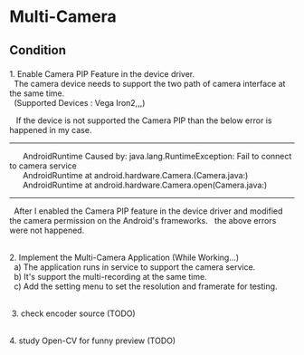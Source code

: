 # Multi-Camera
 ## Condition<p>
 <p>
  1. Enable Camera PIP Feature in the device driver.<br>
    The camera device needs to support the two path of camera interface at the same time.<br>
    (Supported Devices : Vega Iron2,,,)<br>
 <p>
    If the device is not supported the Camera PIP than the below error is happened in my case.<br>
    <hr>
       AndroidRuntime Caused by: java.lang.RuntimeException: Fail to connect to camera service<br>
       AndroidRuntime at android.hardware.Camera.<init>(Camera.java:)<br>
       AndroidRuntime at android.hardware.Camera.open(Camera.java:)<br>
    <hr>
    After I enabled the Camera PIP feature in the device driver and modified the camera permission on the Android's frameworks.
    the above errors were not happened.<br>
  <p>
  2. Implement the Multi-Camera Application (While Working...)<br>
    a) The application runs in service to support the camera service.<br>
    b) It's support the multi-recording at the same time.<br>
    c) Add the setting menu to set the resolution and framerate for testing.<br>
  <p>
  3. check encoder source (TODO)<br>
  <p>
  4. study Open-CV for funny preview (TODO)<br>

